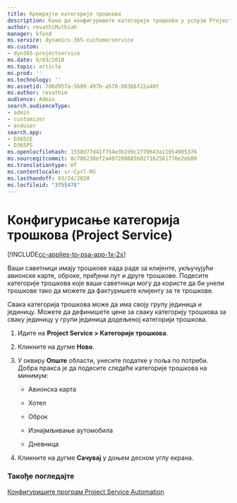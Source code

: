 ```yaml
---
title: Креирајте категорије трошкова
description: Како да конфигуришете категорије трошкова у услузи Project Service
author: revathiMuthiah
manager: kfend
ms.service: dynamics-365-customerservice
ms.custom:
- dyn365-projectservice
ms.date: 8/03/2018
ms.topic: article
ms.prod: ''
ms.technology: ''
ms.assetid: 7d6d957a-5b89-497b-a570-08366f22a40f
ms.author: revathim
audience: Admin
search.audienceType:
- admin
- customizer
- enduser
search.app:
- D365CE
- D365PS
ms.openlocfilehash: 1558d77d41f754e3b2d9c2770643a11054905376
ms.sourcegitcommit: 8c786230ef2a497280885b827162561776e2eb00
ms.translationtype: HT
ms.contentlocale: sr-Cyrl-RS
ms.lasthandoff: 03/24/2020
ms.locfileid: "3755478"
---
```

# <a name="configure-expense-categories-project-service"></a>Конфигурисање категорија трошкова (Project Service)

[!INCLUDE[cc-applies-to-psa-app-1x-2x](../includes/cc-applies-to-psa-app-1x-2x.md)]

Ваши саветници имају трошкове када раде за клијенте, укључујући авионске карте, оброке, пређени пут и друге трошкове. Подесите категорије трошкова које ваши саветници могу да користе да би унели трошкове тако да можете да фактуришете клијенту за те трошкове.  
  
Свака категорија трошкова може да има своју групу јединица и јединицу. Можете да дефинишете цене за сваку категорију трошкова за сваку јединицу у групи јединица додељеној категорији трошкова.  
  
1.  Идите на **Project Service > Категорије трошкова**.  
  
2.  Кликните на дугме **Ново**.  
  
3.  У оквиру **Опште** области, унесите податке у поља по потреби. Добра пракса је да подесите следеће категорије трошкова на минимум:  
  
    -   Авионска карта  
  
    -   Хотел  
  
    -   Оброк  
  
    -   Изнајмљивање аутомобила  
  
    -   Дневница  
  
4.  Кликните на дугме **Сачувај** у доњем десном углу екрана.  
  
### <a name="see-also"></a>Такође погледајте  
 [Конфигуришите програм Project Service Automation](../project-service/configure.md)
